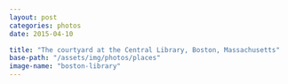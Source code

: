 ```yaml
---
layout: post
categories: photos
date: 2015-04-10

title: "The courtyard at the Central Library, Boston, Massachusetts"
base-path: "/assets/img/photos/places"
image-name: "boston-library"
---
```


